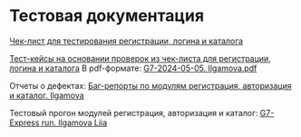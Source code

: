 # Тестовая документация
[Чек-лист для тестирования регистрации, логина и каталога](https://docs.google.com/spreadsheets/d/1yZ3k-QgnzPiVUcpv3MHXWtiAAZM9a4rLnwf3rIyLtFw/edit#gid=0)

[Тест-кейсы на основании проверок из чек-листа для регистрации, логина и каталога](https://app.qase.io/project/G7?previewMode=side&suite=59&tab=properties)
  В pdf-формате: [G7-2024-05-05. Ilgamova.pdf](https://github.com/Ilgamova/docs/files/15212052/G7-2024-05-05.Ilgamova.pdf)

Отчеты о дефектах: [Баг-репорты по модулям регистрация, авторизация и каталог. Ilgamova](https://github.com/Ilgamova/docs/files/15219227/-.Ilgamova.xlsx)

Тестовый прогон модулей регистрация, авторизация и каталог: [G7-Express run. llgamova Liia](https://github.com/Ilgamova/docs/files/15219223/G7-Express.run.lgamova.Liia.pdf)
